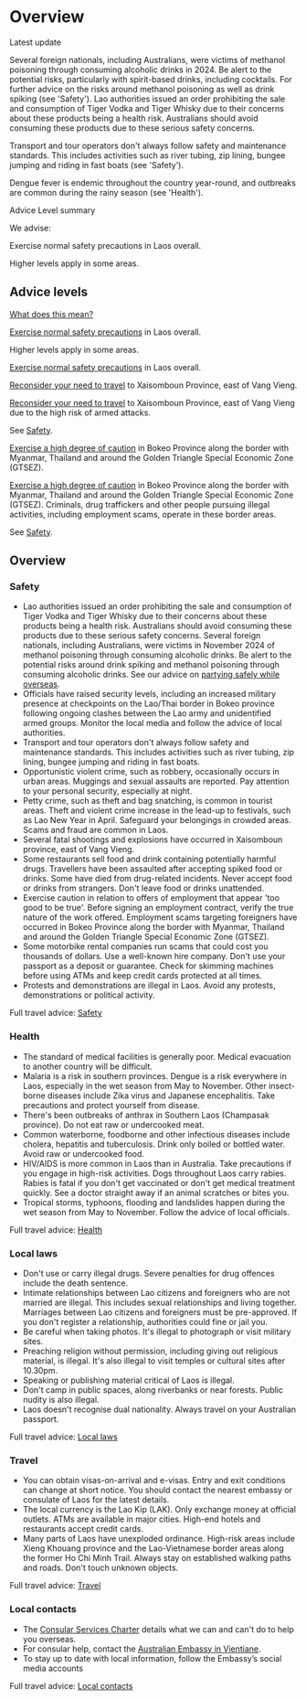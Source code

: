 # Overview

Latest update

Several foreign nationals, including Australians, were victims of methanol poisoning through consuming alcoholic drinks in 2024. Be alert to the potential risks, particularly with spirit-based drinks, including cocktails. For further advice on the risks around methanol poisoning as well as drink spiking (see 'Safety'). Lao authorities issued an order prohibiting the sale and consumption of Tiger Vodka and Tiger Whisky due to their concerns about these products being a health risk. Australians should avoid consuming these products due to these serious safety concerns.  
  
Transport and tour operators don't always follow safety and maintenance standards. This includes activities such as river tubing, zip lining, bungee jumping and riding in fast boats (see 'Safety').  
  
Dengue fever is endemic throughout the country year-round, and outbreaks are common during the rainy season (see 'Health').

Advice Level summary

We advise:

Exercise normal safety precautions in Laos overall.

Higher levels apply in some areas.

## Advice levels

[What does this mean?](/before-you-go/travel-advice-explained/)

[Exercise normal safety precautions](https://smartraveller.gov.au/consular-services/travel-advice-explained#level1) in Laos overall.

Higher levels apply in some areas.

[Exercise normal safety precautions](https://smartraveller.gov.au/consular-services/travel-advice-explained#level1) in Laos overall.

[Reconsider your need to travel](https://smartraveller.gov.au/consular-services/travel-advice-explained#level3) to Xaisomboun Province, east of Vang Vieng.

[Reconsider your need to travel](https://smartraveller.gov.au/consular-services/travel-advice-explained#level3) to Xaisomboun Province, east of Vang Vieng due to the high risk of armed attacks.

See [Safety](#safety).

[Exercise a high degree of caution](https://smartraveller.gov.au/consular-services/travel-advice-explained#level2) in Bokeo Province along the border with Myanmar, Thailand and around the Golden Triangle Special Economic Zone (GTSEZ).

[Exercise a high degree of caution](https://smartraveller.gov.au/consular-services/travel-advice-explained#level2) in Bokeo Province along the border with Myanmar, Thailand and around the Golden Triangle Special Economic Zone (GTSEZ). Criminals, drug traffickers and other people pursuing illegal activities, including employment scams, operate in these border areas.

See [Safety](#safety).

## Overview

### Safety

* Lao authorities issued an order prohibiting the sale and consumption of Tiger Vodka and Tiger Whisky due to their concerns about these products being a health risk. Australians should avoid consuming these products due to these serious safety concerns. Several foreign nationals, including Australians, were victims in November 2024 of methanol poisoning through consuming alcoholic drinks. Be alert to the potential risks around drink spiking and methanol poisoning through consuming alcoholic drinks. See our advice on [partying safely while overseas](https://aus01.safelinks.protection.outlook.com/?url=https%3A%2F%2Fwww.smartraveller.gov.au%2Fbefore-you-go%2Fsafety%2Fpartying%23methanol&data=05%7C02%7Ctravel.advice%40dfat.gov.au%7C1a6539ec3139433d955108dd0ce9c732%7C9b7f23b30e8347a58a40ffa8a6fea536%7C0%7C0%7C638680920391942531%7CUnknown%7CTWFpbGZsb3d8eyJFbXB0eU1hcGkiOnRydWUsIlYiOiIwLjAuMDAwMCIsIlAiOiJXaW4zMiIsIkFOIjoiTWFpbCIsIldUIjoyfQ%3D%3D%7C0%7C%7C%7C&sdata=MuUR4Fb3UrVvnWGmL2TmgGLuMXbvf0um8xG231kDBXI%3D&reserved=0).
* Officials have raised security levels, including an increased military presence at checkpoints on the Lao/Thai border in Bokeo province following ongoing clashes between the Lao army and unidentified armed groups. Monitor the local media and follow the advice of local authorities.
* Transport and tour operators don't always follow safety and maintenance standards. This includes activities such as river tubing, zip lining, bungee jumping and riding in fast boats.
* Opportunistic violent crime, such as robbery, occasionally occurs in urban areas. Muggings and sexual assaults are reported. Pay attention to your personal security, especially at night.
* Petty crime, such as theft and bag snatching, is common in tourist areas. Theft and violent crime increase in the lead-up to festivals, such as Lao New Year in April. Safeguard your belongings in crowded areas. Scams and fraud are common in Laos.
* Several fatal shootings and explosions have occurred in Xaisomboun province, east of Vang Vieng.
* Some restaurants sell food and drink containing potentially harmful drugs. Travellers have been assaulted after accepting spiked food or drinks. Some have died from drug-related incidents. Never accept food or drinks from strangers. Don't leave food or drinks unattended.
* Exercise caution in relation to offers of employment that appear 'too good to be true'. Before signing an employment contract, verify the true nature of the work offered. Employment scams targeting foreigners have occurred in Bokeo Province along the border with Myanmar, Thailand and around the Golden Triangle Special Economic Zone (GTSEZ).
* Some motorbike rental companies run scams that could cost you thousands of dollars. Use a well-known hire company. Don't use your passport as a deposit or guarantee. Check for skimming machines before using ATMs and keep credit cards protected at all times.
* Protests and demonstrations are illegal in Laos. Avoid any protests, demonstrations or political activity.

Full travel advice: [Safety](#safety)

### Health

* The standard of medical facilities is generally poor. Medical evacuation to another country will be difficult.
* Malaria is a risk in southern provinces. Dengue is a risk everywhere in Laos, especially in the wet season from May to November. Other insect-borne diseases include Zika virus and Japanese encephalitis. Take precautions and protect yourself from disease.
* There's been outbreaks of anthrax in Southern Laos (Champasak province). Do not eat raw or undercooked meat.
* Common waterborne, foodborne and other infectious diseases include cholera, hepatitis and tuberculosis. Drink only boiled or bottled water. Avoid raw or undercooked food.
* HIV/AIDS is more common in Laos than in Australia. Take precautions if you engage in high-risk activities. Dogs throughout Laos carry rabies. Rabies is fatal if you don't get vaccinated or don't get medical treatment quickly. See a doctor straight away if an animal scratches or bites you.
* Tropical storms, typhoons, flooding and landslides happen during the wet season from May to November. Follow the advice of local officials.

Full travel advice: [Health](#health)

### Local laws

* Don't use or carry illegal drugs. Severe penalties for drug offences include the death sentence.
* Intimate relationships between Lao citizens and foreigners who are not married are illegal. This includes sexual relationships and living together. Marriages between Lao citizens and foreigners must be pre-approved. If you don't register a relationship, authorities could fine or jail you.
* Be careful when taking photos. It's illegal to photograph or visit military sites.
* Preaching religion without permission, including giving out religious material, is illegal. It's also illegal to visit temples or cultural sites after 10.30pm.
* Speaking or publishing material critical of Laos is illegal.
* Don't camp in public spaces, along riverbanks or near forests. Public nudity is also illegal.
* Laos doesn't recognise dual nationality. Always travel on your Australian passport.

Full travel advice: [Local laws](#local-laws)

### Travel

* You can obtain visas-on-arrival and e-visas. Entry and exit conditions can change at short notice. You should contact the nearest embassy or consulate of Laos for the latest details.
* The local currency is the Lao Kip (LAK). Only exchange money at official outlets. ATMs are available in major cities. High-end hotels and restaurants accept credit cards.
* Many parts of Laos have unexploded ordinance. High-risk areas include Xieng Khouang province and the Lao-Vietnamese border areas along the former Ho Chi Minh Trail. Always stay on established walking paths and roads. Don't touch unknown objects.

Full travel advice: [Travel](#travel)

### Local contacts

* The [Consular Services Charter](/consular-services/consular-services-charter "Consular Services Charter") details what we can and can't do to help you overseas.
* For consular help, contact the [Australian Embassy in Vientiane](http://www.laos.embassy.gov.au/).
* To stay up to date with local information, follow the Embassy’s social media accounts

Full travel advice: [Local contacts](#local-contacts)